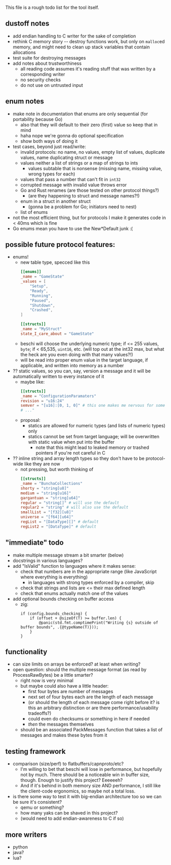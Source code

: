 This file is a rough todo list for the tool itself.

## dustoff notes
- add endian handling to C writer for the sake of completion
- rethink C memory story -- destroy functions work, but only on `malloc`ed memory, and might need to clean up stack variables that contain allocations
- test suite for destroying messages
- add notes about trustworthiness
  - all reading code assumes it's reading stuff that was written by a corresponding writer
  - no security checks
  - do not use on untrusted input

## enum notes
- make note in documentation that enums are only sequential (for portability because Go)
    - also that they will default to their zero (first) value so keep that in mind
    - haha nope we're gonna do optional specification
    - show both ways of doing it
- test cases, beyond just read/write:
  - invalid protocols: no name, no values, empty list of values, duplicate values, name duplicating struct or message
  - values neither a list of strings or a map of strings to ints
    - values subtable that is nonsense (missing name, missing value, wrong types for each)
  - values that pass a number that can't fit in `int32`
  - corrupted message with invalid value throws error
  - Go and Rust renames (are those tested on other protocol things?)
    - (are they happening to struct and message names?!)
  - enum in a struct in another struct
    - (gonna be a problem for Go; initiators need to nest)
  - list of enums
- not the most efficient thing, but for protocols I make it generates code in < 40ms which is fine
- Go enums mean you have to use the New*Default junk :(


## possible future protocol features:
- enums!
    - new table type, specced like this
        ```toml
        [[enums]]
        _name = "GameState"
        _values = [
            "Setup",
            "Ready",
            "Running",
            "Paused",
            "Shutdown",
            "Crashed",
        ]

        [[structs]]
        _name = "MyStruct"
        state_I_care_about = "GameState"
        ```
    - beschi will choose the underlying numeric type; if <= 255 values, `byte`; if < 65,535, `uint16`, etc. (will top out at the int32 max, but what the heck are you even doing with that many values?!)
    - will be read into proper enum value in the target language, if applicable, and written into memory as a number
- ?? static values, so you can, say, version a message and it will be automatically written to every instance of it
    - maybe like:
        ```toml
        [[structs]]
        _name = "ConfigurationParamaters"
        revision = "u16:24"
        semver = "[u16]:[0, 1, 0]" # this one makes me nervous for some reason
        # ..."
        ```
    - proposal:
        - statics are allowed for numeric types (and lists of numeric types) only
        - statics cannot be set from target language; will be overwritten with static value when put into the buffer
            - note that this might lead to leaked memory or trashed pointers if you're not careful in C
- ?? inline string and array length types so they don't have to be protocol-wide like they are now
    - not pressing, but worth thinking of
        ```toml
        [[structs]]
        _name = "BunchaCollections"
        shorty = "string[u8]"
        medium = "string[u16]"
        gargantuan = "string[u64]"
        regular = "string[]" # will use the default
        regular2 = "string" # will also use the default
        smallList = "[f32][u8]"
        universe = "[f64][u64]"
        regList = "[DataType][]" # default
        regList2 = "[DataType]" # default
        ```

## "immediate" todo
- make multiple message stream a bit smarter (below)
- docstrings in various languages?
- add "IsValid" function to languages where it makes sense:
    - check that numbers are in the appropriate range (like JavaScript where everything is everything)
        - in languages with strong types enforced by a compiler, skip
    - check that strings and lists are <= their max defined length
    - check that enums actually match one of the values
- add optional bounds checking on buffer access
  - zig: 
    ```zig
    if (config.bounds_checking) {
        if (offset + @sizeOf(T) >= buffer.len) {
            @panic(std.fmt.comptimePrint("Writing {s} outside of buffer bounds", .{@typeName(T)}));
        }
    }
    ```

## functionality
- can size limits on arrays be enforced? at least when writing?
- open question: should the multiple message format (as read by ProcessRawBytes) be a little smarter?
    - right now is very minimal
    - but maybe could also have a little header: 
        - first four bytes are number of messages
        - next set of four bytes each are the length of each message
        - (or should the length of each message come right before it? is this an arbitrary distinction or are there performance/usability tradeoffs?)
        - could even do checksums or something in here if needed
        - *then* the messages themselves
    - should be an associated PackMessages function that takes a list of messages and makes these bytes from it

## testing framework
  - comparison (size/perf) to flatbuffers/capnproto/etc?
      - I'm willing to bet that beschi will lose in performance, but hopefully not by much. There should be a noticeable win in buffer size, though. Enough to justify this project? Eeeeeeh? 
      - And if it's behind in both memory size AND performance, I still like the client-code ergonomics, so maybe not a total loss. 
  - is there some way to test it with big-endian architecture too so we can be sure it's consistent? 
      - qemu or something?
      - how many yaks can be shaved in this project?
      - (would need to add endian-awareness to C if so)

## more writers
* python
* java?
* lua?
